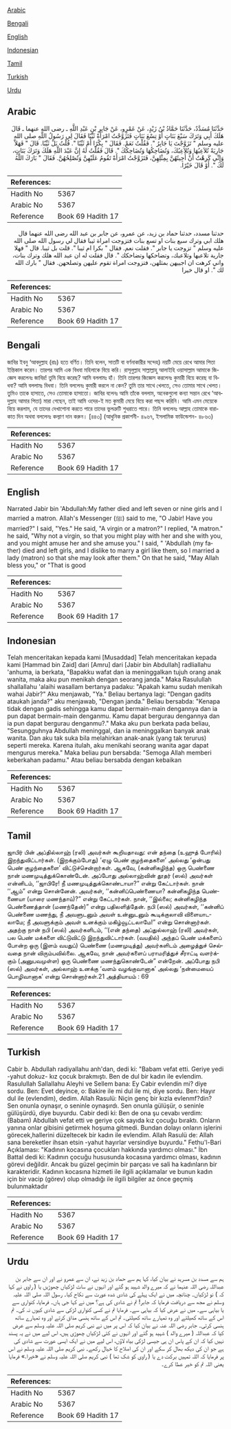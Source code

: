 [Arabic](#arabic)

[Bengali](#bengali)

[English](#english)

[Indonesian](#indonesian)

[Tamil](#tamil)

[Turkish](#turkish)

[Urdu](#urdu)

## Arabic


<div dir="rtl" lang="ar" style={{fontSize:'larger',backgroundColor:'#f8f9fa',padding:20}}>
حَدَّثَنَا مُسَدَّدٌ، حَدَّثَنَا حَمَّادُ بْنُ زَيْدٍ، عَنْ عَمْرٍو، عَنْ جَابِرِ بْنِ عَبْدِ اللَّهِ ـ رضى الله عنهما ـ قَالَ هَلَكَ أَبِي وَتَرَكَ سَبْعَ بَنَاتٍ أَوْ تِسْعَ بَنَاتٍ فَتَزَوَّجْتُ امْرَأَةً ثَيِّبًا فَقَالَ لِي رَسُولُ اللَّهِ صلى الله عليه وسلم ‏"‏ تَزَوَّجْتَ يَا جَابِرُ ‏"‏‏.‏ فَقُلْتُ نَعَمْ‏.‏ فَقَالَ ‏"‏ بِكْرًا أَمْ ثَيِّبًا ‏"‏‏.‏ قُلْتُ بَلْ ثَيِّبًا‏.‏ قَالَ ‏"‏ فَهَلاَّ جَارِيَةً تُلاَعِبُهَا وَتُلاَعِبُكَ، وَتُضَاحِكُهَا وَتُضَاحِكُكَ ‏"‏‏.‏ قَالَ فَقُلْتُ لَهُ إِنَّ عَبْدَ اللَّهِ هَلَكَ وَتَرَكَ بَنَاتٍ، وَإِنِّي كَرِهْتُ أَنْ أَجِيئَهُنَّ بِمِثْلِهِنَّ، فَتَزَوَّجْتُ امْرَأَةً تَقُومُ عَلَيْهِنَّ وَتُصْلِحُهُنَّ‏.‏ فَقَالَ ‏"‏ بَارَكَ اللَّهُ لَكَ ‏"‏‏.‏ أَوْ قَالَ خَيْرًا‏.‏
</div>
<div style={{backgroundColor:'#f8f9fa',padding:20, marginBottom: 10}}><table> <thead> <tr> <th>References:</th> <th></th> </tr> </thead> <tbody><tr><td>Hadith No</td><td>5367</td></tr><tr><td>Arabic No</td><td>5367</td></tr><tr><td>Reference</td><td>Book 69 Hadith 17</td></tr></tbody></table></div>


<div dir="rtl" lang="ar" style={{fontSize:'larger',backgroundColor:'#f8f9fa',padding:20}}>
حدثنا مسدد، حدثنا حماد بن زيد، عن عمرو، عن جابر بن عبد الله رضى الله عنهما قال هلك ابي وترك سبع بنات او تسع بنات فتزوجت امراة ثيبا فقال لي رسول الله صلى الله عليه وسلم " تزوجت يا جابر ". فقلت نعم. فقال " بكرا ام ثيبا ". قلت بل ثيبا. قال " فهلا جارية تلاعبها وتلاعبك، وتضاحكها وتضاحكك ". قال فقلت له ان عبد الله هلك وترك بنات، واني كرهت ان اجييهن بمثلهن، فتزوجت امراة تقوم عليهن وتصلحهن. فقال " بارك الله لك ". او قال خيرا
</div>
<div style={{backgroundColor:'#f8f9fa',padding:20, marginBottom: 10}}><table> <thead> <tr> <th>References:</th> <th></th> </tr> </thead> <tbody><tr><td>Hadith No</td><td>5367</td></tr><tr><td>Arabic No</td><td>5367</td></tr><tr><td>Reference</td><td>Book 69 Hadith 17</td></tr></tbody></table></div>

## Bengali


<div dir="ltr" lang="bn" style={{fontSize:'larger',backgroundColor:'#f8f9fa',padding:20}}>
জাবির ইবনু ‘আবদুল্লাহ (রাঃ) হতে বর্ণিত। তিনি বলেন, সাতটি বা বর্ণনাকারীর সন্দেহ) নয়টি মেয়ে রেখে আমার পিতা ইন্তিকাল করেন। তারপর আমি এক বিধবা মহিলাকে বিয়ে করি। রাসূলুল্লাহ সাল্লাল্লাহু আলাইহি ওয়াসাল্লাম আমাকে জিজ্ঞেস করলেনঃ জাবির! তুমি বিয়ে করেছ? আমি বললামঃ হাঁ। তিনি তারপর জিজ্ঞেস করলেনঃ কুমারী বিয়ে করেছ বা বিধবা? আমি বললামঃ বিধবা। তিনি বললেনঃ কুমারী করলে না কেন? তুমি তার সাথে খেলতে, সেও তোমার সাথে খেলত। তুমিও তাকে হাসাতে, সেও তোমাকে হাসাতো। জাবির বলেনঃ আমি তাঁকে বললাম, অনেকগুলো কন্যা সন্তান রেখে ‘আবদুল্লাহ আমার পিতা) মারা গেছেন, তাই আমি ওদের-ই মত কুমারী মেয়ে বিয়ে করা পছন্দ করিনি। আমি এমন মেয়েকে বিয়ে করলাম, যে তাদের দেখাশোনা করতে পারে তাদের ভুলত্রুটি শুধরাতে পারে। তিনি বললেনঃ আল্লাহ তোমাকে বারাকাত দিন অথবা বললেনঃ কল্যাণ দান করুন। [৪৪৩] (আধুনিক প্রকাশনী- ৪৯৬৭, ইসলামিক ফাউন্ডেশন- ৪৮৬৩)
</div>
<div style={{backgroundColor:'#f8f9fa',padding:20, marginBottom: 10}}><table> <thead> <tr> <th>References:</th> <th></th> </tr> </thead> <tbody><tr><td>Hadith No</td><td>5367</td></tr><tr><td>Arabic No</td><td>5367</td></tr><tr><td>Reference</td><td>Book 69 Hadith 17</td></tr></tbody></table></div>

## English


<div dir="ltr" lang="en" style={{fontSize:'larger',backgroundColor:'#f8f9fa',padding:20}}>
Narrated Jabir bin 'Abdullah:My father died and left seven or nine girls and I married a matron. Allah's Messenger (ﷺ) said to me, "O Jabir! Have you married?" I said, "Yes." He said, "A virgin or a matron?" I replied, "A matron." he said, "Why not a virgin, so that you might play with her and she with you, and you might amuse her and she amuse you." I said, " 'Abdullah (my father) died and left girls, and I dislike to marry a girl like them, so I married a lady (matron) so that she may look after them." On that he said, "May Allah bless you," or "That is good
</div>
<div style={{backgroundColor:'#f8f9fa',padding:20, marginBottom: 10}}><table> <thead> <tr> <th>References:</th> <th></th> </tr> </thead> <tbody><tr><td>Hadith No</td><td>5367</td></tr><tr><td>Arabic No</td><td>5367</td></tr><tr><td>Reference</td><td>Book 69 Hadith 17</td></tr></tbody></table></div>

## Indonesian


<div dir="ltr" lang="id" style={{fontSize:'larger',backgroundColor:'#f8f9fa',padding:20}}>
Telah menceritakan kepada kami [Musaddad] Telah menceritakan kepada kami [Hammad bin Zaid] dari [Amru] dari [Jabir bin Abdullah] radliallahu 'anhuma, ia berkata, "Bapakku wafat dan ia meninggalkan tujuh orang anak wanita, maka aku pun menikah dengan seorang janda." Maka Rasulullah shallallahu 'alaihi wasallam bertanya padaku: "Apakah kamu sudah menikah wahai Jabir?" Aku menjawab, "Ya." Beliau bertanya lagi: "Dengan gadits ataukah janda?" aku menjawab, "Dengan janda." Beliau bersabda: "Kenapa tidak dengan gadis sehingga kamu dapat bermain-main dengannya dan ia pun dapat bermain-main denganmu. Kamu dapat bergurau dengannya dan ia pun dapat bergurau denganmu?." Maka aku pun berkata pada beliau, "Sesungguhnya Abdullah meninggal, dan ia meninggalkan banyak anak wanita. Dan aku tak suka bila melahirkan anak-anak (yang tak terurus) seperti mereka. Karena itulah, aku menikahi seorang wanita agar dapat mengurus mereka." Maka beliau pun bersabda: "Semoga Allah memberi keberkahan padamu." Atau beliau bersabda dengan kebaikan
</div>
<div style={{backgroundColor:'#f8f9fa',padding:20, marginBottom: 10}}><table> <thead> <tr> <th>References:</th> <th></th> </tr> </thead> <tbody><tr><td>Hadith No</td><td>5367</td></tr><tr><td>Arabic No</td><td>5367</td></tr><tr><td>Reference</td><td>Book 69 Hadith 17</td></tr></tbody></table></div>

## Tamil


<div dir="ltr" lang="ta" style={{fontSize:'larger',backgroundColor:'#f8f9fa',padding:20}}>
ஜாபிர் பின் அப்தில்லாஹ் (ரலி) அவர்கள் கூறியதாவது: என் தந்தை (உஹுத் போரில்) இறந்துவிட்டார்கள். (இறக்கும்போது) ‘ஏழு பெண் குழந்தைகளை’ அல்லது ‘ஒன்பது பெண் குழந்தைகளை’ விட்டுச்சென்றார்கள். ஆகவே, (கன்னிகழிந்த) ஒரு பெண்ணை நான் மணமுடித்துக்கொண்டேன். அப்போது அல்லாஹ்வின் தூதர் (ஸல்) அவர்கள் என்னிடம், ‘‘ஜாபிரே! நீ மணமுடித்துக்கொண்டாயா?” என்று கேட்டார்கள். நான் ‘‘ஆம்” என்று சொன்னேன். அவர்கள், ‘‘கன்னிப்பெண்ணையா? கன்னிகழிந்த பெண்ணையா (யாரை மணந்தாய்)?” என்று கேட்டார்கள். நான், ‘‘இல்லை; கன்னிகழிந்த பெண்ணைத்தான் (மணந்தேன்)” என்று பதிலளித்தேன். நபி (ஸல்) அவர்கள், ‘‘கன்னிப் பெண்ணை மணந்து, நீ அவளுடனும் அவள் உன்னுடனும் கூடிக்குலாவி விளையாடலாமே; நீ அவளுக்கும் அவள் உனக்கும் மகிழ்வூட்டலாமே!” என்று சொன்னார்கள். அதற்கு நான் நபி (ஸல்) அவர்களிடம், ‘‘(என் தந்தை) அப்துல்லாஹ் (ரலி) அவர்கள், பல பெண் மக்களை விட்டுவிட்டு இறந்துவிட்டார்கள். (வயதில்) அந்தப் பெண் மக்களைப் போன்ற ஒரு (இளம் வயதுப்) பெண்ணை (மணமுடித்து) அவர்களிடம் அழைத்துச் செல்வதை நான் விரும்பவில்லை. ஆகவே, நான் அவர்களைப் பராமரித்துச் சீராட்டி வளர்க்கும் (அனுபவமுள்ள) ஒரு பெண்ணை மணந்துகொண்டேன்” என்றேன். அப்போது நபி (ஸல்) அவர்கள், அல்லாஹ் உனக்கு ‘வளம் வழங்குவானாக’ அல்லது ‘நன்மையைப் பொழிவானாக’ என்று சொன்னார்கள்.21 அத்தியாயம் : 69
</div>
<div style={{backgroundColor:'#f8f9fa',padding:20, marginBottom: 10}}><table> <thead> <tr> <th>References:</th> <th></th> </tr> </thead> <tbody><tr><td>Hadith No</td><td>5367</td></tr><tr><td>Arabic No</td><td>5367</td></tr><tr><td>Reference</td><td>Book 69 Hadith 17</td></tr></tbody></table></div>

## Turkish


<div dir="ltr" lang="tr" style={{fontSize:'larger',backgroundColor:'#f8f9fa',padding:20}}>
Cabir b. Abdullah radiyallahu anh'dan, dedi ki: "Babam vefat etti. Geriye yedi -yahut dokuz- kız çocuk bırakmıştı. Ben de dul bir kadın ile evlendim. Rasulullah Sallallahu Aleyhi ve Sellem bana: Ey Cabir evlendin mi? diye sordu. Ben: Evet deyince, o: Bakire ile mi dul ile mi, diye sordu. Ben: Hayır dul ile (evlendim), dedim. Allah Rasulü: Niçin genç bir kızla evlenmf?din? Sen onunla oynaşır, o seninle oynaşırdı. Sen onunla gülüşür, o seninle gülüşürdü, diye buyurdu. Cabir dedi ki: Ben de ona şu cevabı verdim: (Babam) Abdullah vefat etti ve geriye çok sayıda kız çocuğu bıraktı. Onların yanına onlar gibisini getirmek hoşuma gitmedi. Bundan dolayı onların işlerini görecek,hallerini düzeltecek bir kadın ile evlendim. Allah Rasulü de: Allah sana bereketler ihsan etsin -yahut hayırlar versindiye buyurdu." Fethu'l-Bari Açıklaması: "Kadının kocasına çocukları hakkında yardımcı olması." İbn Battal dedi ki: Kadının çocuğu hususunda kocasına yardımcı olması, kadının görevi değildir. Ancak bu güzel geçimin bir parçası ve sali ha kadınların bir karakteridir. Kadının kocasına hizmeti ile ilgili açıklamalar ve bunun kadın için bir vacip (görev) olup olmadığı ile ilgili bilgiler az önce geçmiş bulunmaktadır
</div>
<div style={{backgroundColor:'#f8f9fa',padding:20, marginBottom: 10}}><table> <thead> <tr> <th>References:</th> <th></th> </tr> </thead> <tbody><tr><td>Hadith No</td><td>5367</td></tr><tr><td>Arabic No</td><td>5367</td></tr><tr><td>Reference</td><td>Book 69 Hadith 17</td></tr></tbody></table></div>

## Urdu


<div dir="rtl" lang="ur" style={{fontSize:'larger',backgroundColor:'#f8f9fa',padding:20}}>
ہم سے مسدد بن مسرہد نے بیان کیا، کہا ہم سے حماد بن زید نے، ان سے عمرو نے اور ان سے جابر بن عبداللہ رضی اللہ عنہما نے کہ میرے والد شہید ہو گئے اور انہوں نے سات لڑکیاں چھوڑیں یا ( راوی نے کہا کہ ) نو لڑکیاں۔ چنانچہ میں نے ایک پہلے کی شادی شدہ عورت سے نکاح کیا۔ رسول اللہ صلی اللہ علیہ وسلم نے مجھ سے دریافت فرمایا کہ جابر! تم نے شادی کی ہے؟ میں نے کہا جی ہاں۔ فرمایا، کنواری سے یا بیاہی سے۔ میں نے عرض کیا کہ بیاہی سے۔ فرمایا تم نے کسی کنواری لڑکی سے شادی کیوں نہ کی۔ تم اس کے ساتھ کھیلتے اور وہ تمہارے ساتھ کھیلتی۔ تم اس کے ساتھ ہنسی مذاق کرتے اور وہ تمہارے ساتھ ہنسی کرتی۔ جابر رضی اللہ عنہ نے بیان کیا کہ اس پر میں نے نبی کریم صلی اللہ علیہ وسلم سے عرض کیا کہ عبداللہ ( میرے والد ) شہید ہو گئے اور انہوں نے کئی لڑکیاں چھوڑی ہیں، اس لیے میں نے یہ پسند نہیں کیا کہ ان کے پاس ان ہی جیسی لڑکی بیاہ لاؤں، اس لیے میں نے ایک ایسی عورت سے شادی کی ہے جو ان کی دیکھ بھال کر سکے اور ان کی اصلاح کا خیال رکھے۔ نبی کریم صلی اللہ علیہ وسلم نے اس پر فرمایا کہ اللہ تمہیں برکت دے یا ( راوی کو شک تھا ) نبی کریم صلی اللہ علیہ وسلم نے «خيرا‏.‏» فرمایا یعنی اللہ تم کو خیر عطا کرے۔
</div>
<div style={{backgroundColor:'#f8f9fa',padding:20, marginBottom: 10}}><table> <thead> <tr> <th>References:</th> <th></th> </tr> </thead> <tbody><tr><td>Hadith No</td><td>5367</td></tr><tr><td>Arabic No</td><td>5367</td></tr><tr><td>Reference</td><td>Book 69 Hadith 17</td></tr></tbody></table></div>